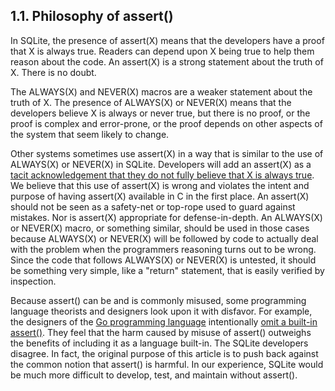 ## 1\.1\. Philosophy of assert()


In SQLite, the presence of assert(X) means that the developers have
a proof that X is always true. Readers can depend upon X being true to
help them reason about the code. An assert(X) is a strong statement
about the truth of X. There is no doubt.



The ALWAYS(X) and NEVER(X) macros are a weaker statement about the
truth of X. The presence of ALWAYS(X) or NEVER(X) means that the developers
believe X is always or never true, but there is no proof, or the proof
is complex and error\-prone, or the proof depends on other aspects 
of the system that seem likely to change.



Other systems sometimes use assert(X) in a way that is
similar to the use of ALWAYS(X) or NEVER(X) in SQLite.
Developers will add an assert(X) as a 
[tacit acknowledgement that they
do not fully believe that X is always true](https://blog.regehr.org/archives/1576).
We believe that this use of assert(X) is wrong and violates the intent
and purpose of having assert(X) available in C in the first place.
An assert(X) should not be seen as a safety\-net or top\-rope used to
guard against mistakes. Nor is assert(X) appropriate for defense\-in\-depth.
An ALWAYS(X) or NEVER(X) macro, or something similar, should be used in 
those cases because ALWAYS(X) or NEVER(X) will be followed by code to
actually deal with the problem when the programmers reasoning
turns out to be wrong. Since the code that follows ALWAYS(X) or NEVER(X)
is untested, it should be something very simple, like a "return" statement,
that is easily verified by inspection.




Because assert() can be and is commonly misused, some programming language
theorists and designers look upon it with disfavor.
For example, the designers of the [Go programming language](https://golang.org) 
intentionally [omit a built\-in assert()](https://golang.org/doc/faq#assertions).
They feel that the harm caused by misuse of assert()
outweighs the benefits of including it as a language built\-in.
The SQLite developers disagree. In fact, the original purpose of this
article is to push back against the common notion that assert() is harmful.
In our experience, SQLite would be much more difficult to develop, test,
and maintain without assert().



